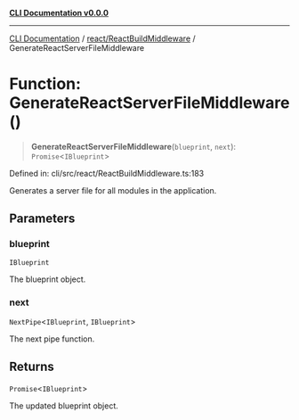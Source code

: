 [**CLI Documentation v0.0.0**](../../../README.md)

***

[CLI Documentation](../../../modules.md) / [react/ReactBuildMiddleware](../README.md) / GenerateReactServerFileMiddleware

# Function: GenerateReactServerFileMiddleware()

> **GenerateReactServerFileMiddleware**(`blueprint`, `next`): `Promise`\<`IBlueprint`\>

Defined in: cli/src/react/ReactBuildMiddleware.ts:183

Generates a server file for all modules in the application.

## Parameters

### blueprint

`IBlueprint`

The blueprint object.

### next

`NextPipe`\<`IBlueprint`, `IBlueprint`\>

The next pipe function.

## Returns

`Promise`\<`IBlueprint`\>

The updated blueprint object.
